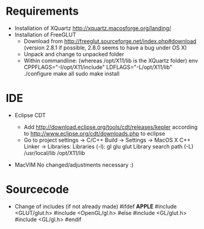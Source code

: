 Requirements
============
* Installation of  XQuartz
    http://xquartz.macosforge.org/landing/
* Installation of FreeGLUT
    - Download from  http://freeglut.sourceforge.net/index.php#download (version 2.8.1 if possible, 2.8.0 seems to have a bug under OS X)
    - Unpack and change to unpacked folder
    - Within commandline: (whereas /opt/X11/lib is the XQuartz folder)
        env CPPFLAGS="-I/opt/X11/include" LDFLAGS="-L/opt/X11/lib" ./configure 
        make all
        sudo make install

IDE
====================
* Eclipse CDT
    - Add http://download.eclipse.org/tools/cdt/releases/kepler
      according to http://www.eclipse.org/cdt/downloads.php
      to eclipse
    - Go to project settings
      -> C/C++ Build
      -> Settings
      -> MacOS X C++ Linker
      -> Libraries:
        Libraries (-l):
          gl
          glu
          glut
        Library search path (-L)
          /usr/local/lib
          /opt/X11/lib

* MacVIM
    No changed/adjustments necessary :)


Sourcecode
==========
* Change of includes (if not already made)
    #ifdef __APPLE__
    #include <GLUT/glut.h>
    #include <OpenGL/gl.h>
    #else
    #include <GL/glut.h>
    #include <GL/gl.h>
    #endif
